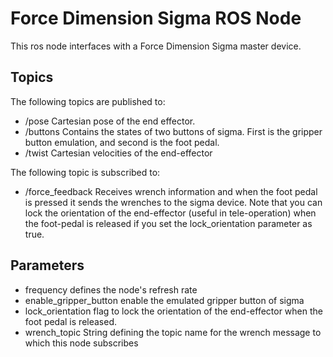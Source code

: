 # Force Dimension Sigma ROS Node

This ros node interfaces with a Force Dimension Sigma master device.

## Topics
The following topics are published to:
* /pose  <PoseStamped> Cartesian pose of the end effector.
* /buttons <Joy> Contains the states of two buttons of sigma. First is the 
gripper button emulation, and second is the foot pedal.
* /twist  <TwistStamped> Cartesian velocities of the end-effector

The following topic is subscribed to:
* /force_feedback <WrenchStamped> Receives wrench information and when
the foot pedal is pressed it sends the wrenches to the sigma device. Note
that you can lock the orientation of the end-effector (useful in 
tele-operation) when the foot-pedal is released if you set the 
lock_orientation parameter as true.


## Parameters

* frequency defines the node's refresh rate
* enable_gripper_button enable the emulated gripper button of sigma
* lock_orientation flag to lock the orientation of the end-effector when the 
foot pedal is released.
* wrench_topic String defining the topic name for the wrench message to which
 this node subscribes
